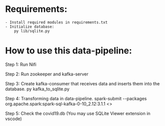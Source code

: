 # Requirements:
    - Install required modules in requirements.txt
    - Initialize database: 
        py lib/sqlite.py

# How to use this data-pipeline:

Step 1: Run Nifi

Step 2: Run zookeeper and kafka-server

Step 3: Create kafka-consumer that receives data and inserts them into the database.
    py kafka_to_sqlite.py

Step 4: Transforming data in data-pipeline.
    spark-submit --packages org.apache.spark:spark-sql-kafka-0-10_2.12:3.1.1 <<path to processing.py>>

Step 5: Check the covid19.db (You may use SQLite Viewer extension in vscode)

